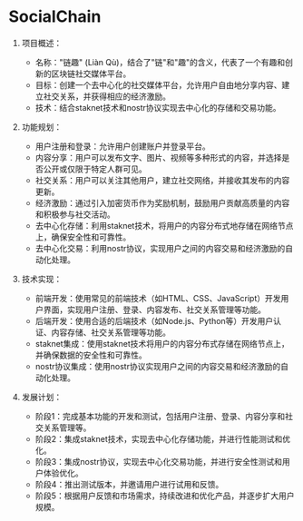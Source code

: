 # SocialChain

1. 项目概述：
   - 名称："链趣" (Liàn Qù)，结合了"链"和"趣"的含义，代表了一个有趣和创新的区块链社交媒体平台。
   - 目标：创建一个去中心化的社交媒体平台，允许用户自由地分享内容、建立社交关系，并获得相应的经济激励。
   - 技术：结合staknet技术和nostr协议实现去中心化的存储和交易功能。

2. 功能规划：
   - 用户注册和登录：允许用户创建账户并登录平台。
   - 内容分享：用户可以发布文字、图片、视频等多种形式的内容，并选择是否公开或仅限于特定人群可见。
   - 社交关系：用户可以关注其他用户，建立社交网络，并接收其发布的内容更新。
   - 经济激励：通过引入加密货币作为奖励机制，鼓励用户贡献高质量的内容和积极参与社交活动。
   - 去中心化存储：利用staknet技术，将用户的内容分布式地存储在网络节点上，确保安全性和可靠性。
   - 去中心化交易：利用nostr协议，实现用户之间的内容交易和经济激励的自动化处理。

3. 技术实现：
   - 前端开发：使用常见的前端技术（如HTML、CSS、JavaScript）开发用户界面，实现用户注册、登录、内容发布、社交关系管理等功能。
   - 后端开发：使用合适的后端技术（如Node.js、Python等）开发用户认证、内容存储、社交关系管理等功能。
   - staknet集成：使用staknet技术将用户的内容分布式存储在网络节点上，并确保数据的安全性和可靠性。
   - nostr协议集成：使用nostr协议实现用户之间的内容交易和经济激励的自动化处理。

4. 发展计划：
   - 阶段1：完成基本功能的开发和测试，包括用户注册、登录、内容分享和社交关系管理等。
   - 阶段2：集成staknet技术，实现去中心化存储功能，并进行性能测试和优化。
   - 阶段3：集成nostr协议，实现去中心化交易功能，并进行安全性测试和用户体验优化。
   - 阶段4：推出测试版本，并邀请用户进行试用和反馈。
   - 阶段5：根据用户反馈和市场需求，持续改进和优化产品，并逐步扩大用户规模。
